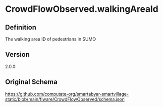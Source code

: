 # CrowdFlowObserved.walkingAreaId

## Definition
The walking area ID of pedestrians in SUMO

## Version
2.0.0

## Original Schema
https://github.com/computate-org/smartabyar-smartvillage-static/blob/main/fiware/CrowdFlowObserved/schema.json

